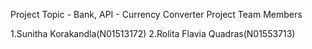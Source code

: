 Project Topic - Bank, API - Currency Converter
Project Team Members

1.Sunitha Korakandla(N01513172)
2.Rolita Flavia Quadras(N01553713)
